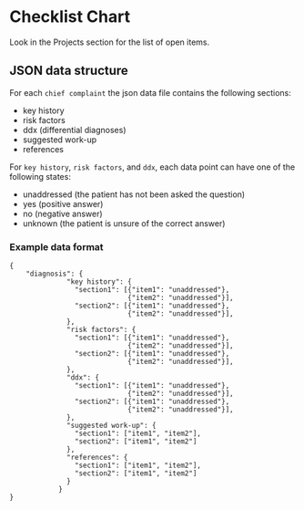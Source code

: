 # Checklist Chart

Look in the Projects section for the list of open items.

## JSON data structure

For each `chief complaint` the json data file contains the following sections:

- key history
- risk factors
- ddx (differential diagnoses)
- suggested work-up
- references

For `key history`, `risk factors`, and `ddx`, each data point can have one of the following states:

- unaddressed (the patient has not been asked the question)
- yes (positive answer)
- no (negative answer)
- unknown (the patient is unsure of the correct answer)

### Example data format

    {
        "diagnosis": {
                  "key history": {
                    "section1": [{"item1": "unaddressed"},
                                 {"item2": "unaddressed"}],
                    "section2": [{"item1": "unaddressed"},
                                 {"item2": "unaddressed"}],
                  },
                  "risk factors": {
                    "section1": [{"item1": "unaddressed"},
                                 {"item2": "unaddressed"}],
                    "section2": [{"item1": "unaddressed"},
                                 {"item2": "unaddressed"}],
                  },
                  "ddx": {
                    "section1": [{"item1": "unaddressed"},
                                 {"item2": "unaddressed"}],
                    "section2": [{"item1": "unaddressed"},
                                 {"item2": "unaddressed"}],
                  },
                  "suggested work-up": {
                    "section1": ["item1", "item2"],
                    "section2": ["item1", "item2"]
                  },
                  "references": {
                    "section1": ["item1", "item2"],
                    "section2": ["item1", "item2"]
                  }
                }
    }
